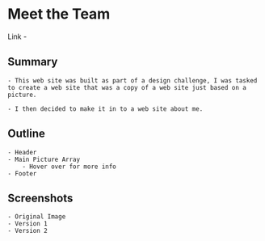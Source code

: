 # Meet the Team

Link - 

## Summary
    
    - This web site was built as part of a design challenge, I was tasked to create a web site that was a copy of a web site just based on a picture.
    
    - I then decided to make it in to a web site about me. 
    
## Outline

    - Header
    - Main Picture Array
        - Hover over for more info
    - Footer

## Screenshots

    - Original Image
    - Version 1
    - Version 2 
